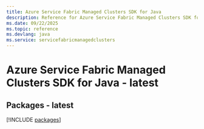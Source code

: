 ```yaml
---
title: Azure Service Fabric Managed Clusters SDK for Java
description: Reference for Azure Service Fabric Managed Clusters SDK for Java
ms.date: 09/22/2025
ms.topic: reference
ms.devlang: java
ms.service: servicefabricmanagedclusters
---
```

# Azure Service Fabric Managed Clusters SDK for Java - latest
## Packages - latest
[!INCLUDE [packages](service-fabric-managed-clusters-index.md)]